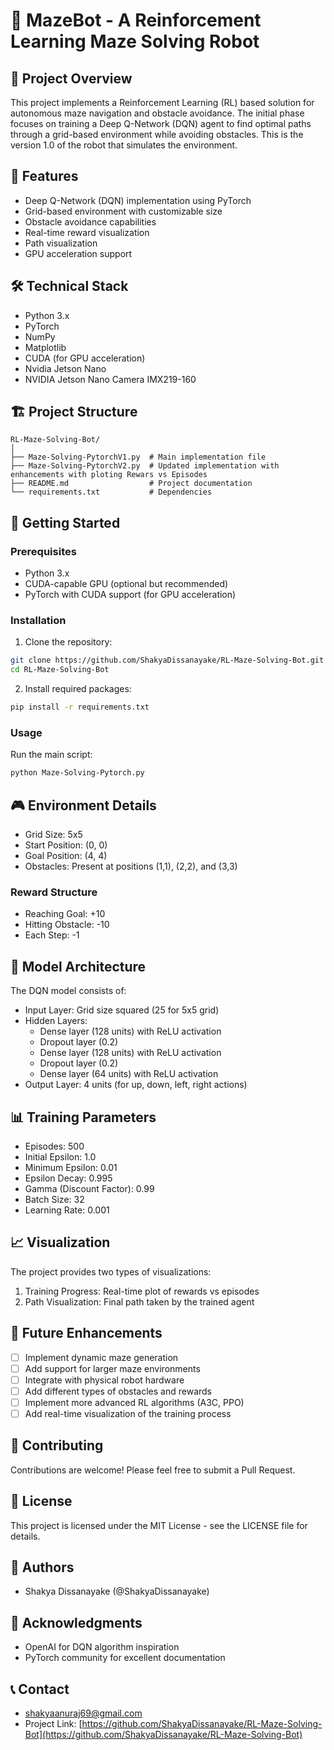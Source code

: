 # 🤖 MazeBot - A Reinforcement Learning Maze Solving Robot

## 📝 Project Overview
This project implements a Reinforcement Learning (RL) based solution for autonomous maze navigation and obstacle avoidance. The initial phase focuses on training a Deep Q-Network (DQN) agent to find optimal paths through a grid-based environment while avoiding obstacles. This is the version 1.0 of the robot that simulates the environment.

## 🎯 Features
- Deep Q-Network (DQN) implementation using PyTorch
- Grid-based environment with customizable size
- Obstacle avoidance capabilities
- Real-time reward visualization
- Path visualization
- GPU acceleration support

## 🛠️ Technical Stack
- Python 3.x
- PyTorch
- NumPy
- Matplotlib
- CUDA (for GPU acceleration)
- Nvidia Jetson Nano
- NVIDIA Jetson Nano Camera IMX219-160

## 🏗️ Project Structure
```
RL-Maze-Solving-Bot/
│
├── Maze-Solving-PytorchV1.py  # Main implementation file
├── Maze-Solving-PytorchV2.py  # Updated implementation with enhancements with ploting Rewars vs Episodes
├── README.md                  # Project documentation
└── requirements.txt           # Dependencies
```

## 🚀 Getting Started

### Prerequisites
- Python 3.x
- CUDA-capable GPU (optional but recommended)
- PyTorch with CUDA support (for GPU acceleration)

### Installation
1. Clone the repository:
```bash
git clone https://github.com/ShakyaDissanayake/RL-Maze-Solving-Bot.git
cd RL-Maze-Solving-Bot
```

2. Install required packages:
```bash
pip install -r requirements.txt
```

### Usage
Run the main script:
```bash
python Maze-Solving-Pytorch.py
```

## 🎮 Environment Details
- Grid Size: 5x5
- Start Position: (0, 0)
- Goal Position: (4, 4)
- Obstacles: Present at positions (1,1), (2,2), and (3,3)

### Reward Structure
- Reaching Goal: +10
- Hitting Obstacle: -10
- Each Step: -1

## 🧠 Model Architecture
The DQN model consists of:
- Input Layer: Grid size squared (25 for 5x5 grid)
- Hidden Layers:
  - Dense layer (128 units) with ReLU activation
  - Dropout layer (0.2)
  - Dense layer (128 units) with ReLU activation
  - Dropout layer (0.2)
  - Dense layer (64 units) with ReLU activation
- Output Layer: 4 units (for up, down, left, right actions)

## 📊 Training Parameters
- Episodes: 500
- Initial Epsilon: 1.0
- Minimum Epsilon: 0.01
- Epsilon Decay: 0.995
- Gamma (Discount Factor): 0.99
- Batch Size: 32
- Learning Rate: 0.001

## 📈 Visualization
The project provides two types of visualizations:
1. Training Progress: Real-time plot of rewards vs episodes
2. Path Visualization: Final path taken by the trained agent

## 🎯 Future Enhancements
- [ ] Implement dynamic maze generation
- [ ] Add support for larger maze environments
- [ ] Integrate with physical robot hardware
- [ ] Add different types of obstacles and rewards
- [ ] Implement more advanced RL algorithms (A3C, PPO)
- [ ] Add real-time visualization of the training process

## 🤝 Contributing
Contributions are welcome! Please feel free to submit a Pull Request.

## 📝 License
This project is licensed under the MIT License - see the LICENSE file for details.

## 👥 Authors
- Shakya Dissanayake (@ShakyaDissanayake)

## 🙏 Acknowledgments
- OpenAI for DQN algorithm inspiration
- PyTorch community for excellent documentation

## 📞 Contact
- shakyaanuraj69@gmail.com
- Project Link: [https://github.com/ShakyaDissanayake/RL-Maze-Solving-Bot](https://github.com/ShakyaDissanayake/RL-Maze-Solving-Bot)